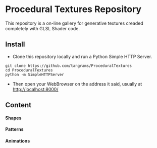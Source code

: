 # Procedural Textures Repository

This repository is a on-line gallery for generative textures creaded completely with GLSL Shader code.

## Install

* Clone this repository locally and run a Python Simple HTTP Server.

```
git clone https://github.com/tangrams/ProceduralTextures
cd ProceduralTextures
python -m SimpleHTTPServer
```

* Then open your WebBrowser on the address it said, usually at [http://localhost:8000/](http://0.0.0.0:8000)

## Content

#### Shapes

<a href="code.html#shapes/box.frag" target="_blank">
    <canvas src="shapes/box.frag"></canvas>
</a>
<a href="code.html#shapes/circle.frag" target="_blank">
    <canvas src="shapes/circle.frag"></canvas>
</a>
<a href="code.html#shapes/cross.frag" target="_blank">
    <canvas src="shapes/cross.frag"></canvas>
</a>

#### Patterns

<a href="code.html#patterns/00.frag" target="_blank">
    <canvas src="patterns/00.frag"></canvas>
</a>
<a href="code.html#patterns/01.frag" target="_blank">
    <canvas src="patterns/01.frag"></canvas>
</a>
<a href="code.html#patterns/02.frag" target="_blank">
    <canvas src="patterns/02.frag"></canvas>
</a>
<a href="code.html#patterns/03.frag" target="_blank">
    <canvas src="patterns/03.frag"></canvas>
</a>
<a href="code.html#patterns/04.frag" target="_blank">
    <canvas src="patterns/04.frag"></canvas>
</a>

#### Animations

<a href="code.html#animations/00.frag" target="_blank">
    <canvas src="animations/00.frag"></canvas>
</a>
<a href="code.html#animations/01.frag" target="_blank">
    <canvas src="animations/01.frag"></canvas>
</a>
<a href="code.html#animations/02.frag" target="_blank">
    <canvas src="animations/02.frag"></canvas>
</a>
<a href="code.html#animations/03.frag" target="_blank">
    <canvas src="animations/03.frag"></canvas>
</a>
<a href="code.html#animations/04.frag" target="_blank">
    <canvas src="animations/04.frag"></canvas>
</a>
